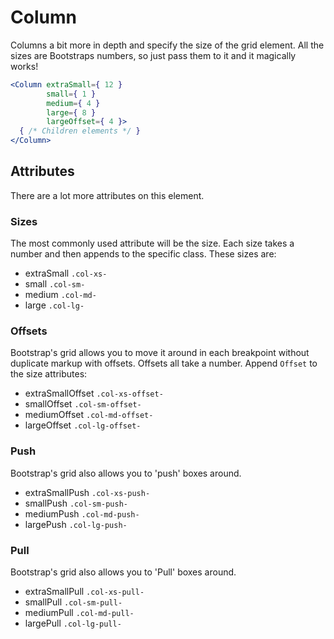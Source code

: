 # Column

Columns a bit more in depth and specify the size of the grid element. All the sizes are Bootstraps numbers, so just pass them to it and it magically works!

```jsx
<Column extraSmall={ 12 }
        small={ 1 }
        medium={ 4 }
        large={ 8 }
        largeOffset={ 4 }>
  { /* Children elements */ }
</Column>
```

## Attributes

There are a lot more attributes on this element.

### Sizes

The most commonly used attribute will be the size. Each size takes a number and then appends to the specific class. These sizes are:

- extraSmall `.col-xs-`
- small `.col-sm-`
- medium `.col-md-`
- large `.col-lg-`

### Offsets

Bootstrap's grid allows you to move it around in each breakpoint without duplicate markup with offsets. Offsets all take a number. Append `Offset` to the size attributes:

- extraSmallOffset `.col-xs-offset-`
- smallOffset `.col-sm-offset-`
- mediumOffset `.col-md-offset-`
- largeOffset `.col-lg-offset-`


### Push

Bootstrap's grid also allows you to 'push' boxes around.

- extraSmallPush `.col-xs-push-`
- smallPush `.col-sm-push-`
- mediumPush `.col-md-push-`
- largePush `.col-lg-push-`

### Pull

Bootstrap's grid also allows you to 'Pull' boxes around.

- extraSmallPull `.col-xs-pull-`
- smallPull `.col-sm-pull-`
- mediumPull `.col-md-pull-`
- largePull `.col-lg-pull-`

